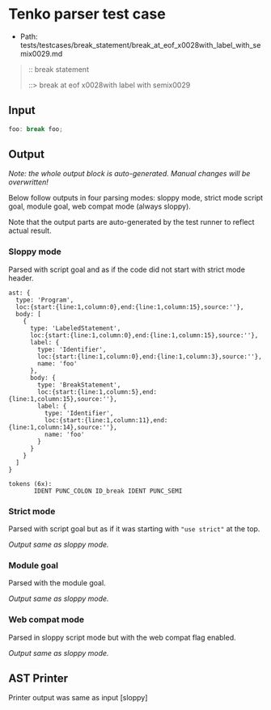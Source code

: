 # Tenko parser test case

- Path: tests/testcases/break_statement/break_at_eof_x0028with_label_with_semix0029.md

> :: break statement
>
> ::> break at eof x0028with label with semix0029

## Input

`````js
foo: break foo;
`````

## Output

_Note: the whole output block is auto-generated. Manual changes will be overwritten!_

Below follow outputs in four parsing modes: sloppy mode, strict mode script goal, module goal, web compat mode (always sloppy).

Note that the output parts are auto-generated by the test runner to reflect actual result.

### Sloppy mode

Parsed with script goal and as if the code did not start with strict mode header.

`````
ast: {
  type: 'Program',
  loc:{start:{line:1,column:0},end:{line:1,column:15},source:''},
  body: [
    {
      type: 'LabeledStatement',
      loc:{start:{line:1,column:0},end:{line:1,column:15},source:''},
      label: {
        type: 'Identifier',
        loc:{start:{line:1,column:0},end:{line:1,column:3},source:''},
        name: 'foo'
      },
      body: {
        type: 'BreakStatement',
        loc:{start:{line:1,column:5},end:{line:1,column:15},source:''},
        label: {
          type: 'Identifier',
          loc:{start:{line:1,column:11},end:{line:1,column:14},source:''},
          name: 'foo'
        }
      }
    }
  ]
}

tokens (6x):
       IDENT PUNC_COLON ID_break IDENT PUNC_SEMI
`````

### Strict mode

Parsed with script goal but as if it was starting with `"use strict"` at the top.

_Output same as sloppy mode._

### Module goal

Parsed with the module goal.

_Output same as sloppy mode._

### Web compat mode

Parsed in sloppy script mode but with the web compat flag enabled.

_Output same as sloppy mode._

## AST Printer

Printer output was same as input [sloppy]

